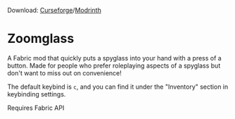 Download: [Curseforge](https://www.curseforge.com/minecraft/mc-mods/zoomglass)/[Modrinth](https://modrinth.com/mod/zoomglass)

# Zoomglass
A Fabric mod that quickly puts a spyglass into your hand with a press of a button. 
Made for people who prefer roleplaying aspects of a spyglass but don't want to miss out on convenience!

The default keybind is `c`, and you can find it under the "Inventory" section in keybinding settings.

Requires Fabric API
